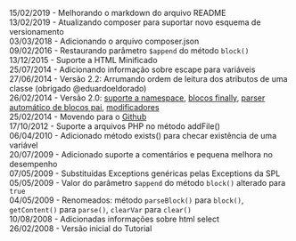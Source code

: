 15/02/2019 - Melhorando o markdown do arquivo README  
13/02/2019 - Atualizando composer para suportar novo esquema de versionamento  
03/03/2018 - Adicionando o arquivo composer.json  
09/02/2016 - Restaurando parâmetro `$append` do método `block()`  
13/12/2015 - Suporte a HTML Minificado  
25/07/2014 - Adicionando informação sobre escape para variáveis  
27/06/2014 - Versão 2.2: Arrumando ordem de leitura dos atributos de uma classe (obrigado @eduardoeldorado)  
26/02/2014 - Versão 2.0: [suporte a namespace](#instala%C3%A7%C3%A3o-e-uso), [blocos finally](#blocos-finally), [parser automático de blocos pai](#blocos-autom%C3%A1ticos-por-padr%C3%A3o), [modificadores](#vari%C3%A1veis-com-modificadores)  
25/02/2014 - Movendo para o [Github](https://github.com/raelgc/template)  
17/10/2012 - Suporte a arquivos PHP no método addFile()  
06/04/2010 - Adicionado método exists() para checar existência de uma variável  
20/07/2009 - Adicionado suporte a comentários e pequena melhora no desempenho  
07/05/2009 - Substituídas Exceptions genéricas pelas Exceptions da SPL  
05/05/2009 - Valor do parâmetro `$append` do método `block()` alterado para `true`  
04/05/2009 - Renomeados: método `parseBlock()` para `block()`, `getContent()` para `parse()`, `clearVar` para `clear()`  
10/08/2008 - Adicionadas informações sobre html select  
26/02/2008 - Versão inicial do Tutorial  

